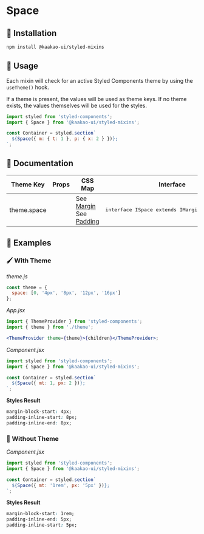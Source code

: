 # Space

## 🤖 Installation

```sh
npm install @kaakao-ui/styled-mixins
```

## 🔧 Usage

Each mixin will check for an active Styled Components theme by using the `useTheme()` hook.

If a theme is present, the values will be used as theme keys. If no theme exists, the values themselves will be used for the styles.

```jsx
import styled from 'styled-components';
import { Space } from '@kaakao-ui/styled-mixins';

const Container = styled.section`
  ${Space({ m: { t: 1 }, p: { x: 2 } })};
`;
```

## 📓 Documentation

| Theme Key   | Props | CSS Map                                                | Interface                                                |
| ----------- | ----- | ------------------------------------------------------ | -------------------------------------------------------- |
| theme.space |       | See [Margin](../Margin)<br />See [Padding](../Padding) | <pre>interface ISpace extends IMargin, IPadding {}</pre> |

## 🚀 Examples

### 🖌️ With Theme

_theme.js_

```js
const theme = {
  space: [0, '4px', '8px', '12px', '16px']
};
```

_App.jsx_

```jsx
import { ThemeProvider } from 'styled-components';
import { theme } from './theme';

<ThemeProvider theme={theme}>{children}</ThemeProvider>;
```

_Component.jsx_

```jsx
import styled from 'styled-components';
import { Space } from '@kaakao-ui/styled-mixins';

const Container = styled.section`
  ${Space({ mt: 1, px: 2 })};
`;
```

**Styles Result**

```css
margin-block-start: 4px;
padding-inline-start: 8px;
padding-inline-end: 8px;
```

### 🌈 Without Theme

_Component.jsx_

```jsx
import styled from 'styled-components';
import { Space } from '@kaakao-ui/styled-mixins';

const Container = styled.section`
  ${Space({ mt: '1rem', px: '5px' })};
`;
```

**Styles Result**

```css
margin-block-start: 1rem;
padding-inline-end: 5px;
padding-inline-start: 5px;
```
